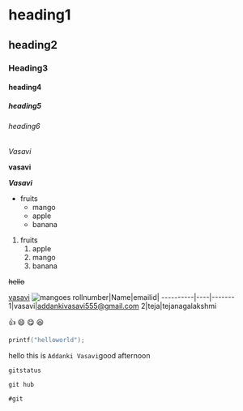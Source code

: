 # heading1
## heading2
### Heading3
#### heading4
##### heading5
###### heading6
*Vasavi*

**vasavi**

***Vasavi***
* fruits
  * mango
  * apple
  * banana
1. fruits
    1. apple
    2. mango
    3. banana

~~hello~~

[vasavi](https://getpocket.com/explore/item/eye-fatigue-i-tried-eye-yoga-to-relieve-the-strain-wfh-is-putting-on-my-eyes-and-this-is-what?utm_source=pocket-newtab-intl-en)
![mangoes](https://user-images.githubusercontent.com/95603243/144793472-5c665386-7114-4f04-98bc-77386768813b.png)
rollnumber|Name|emailid|
----------|----|-------
1|vasavi|addankivasavi555@gmail.com
2|teja|tejanagalakshmi

:+1:
😄
😋
😆
```c
printf("helloworld");
```
hello this is `Addanki Vasavi`good afternoon
```
gitstatus

git hub

#git
```



   
  
  


